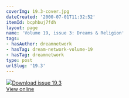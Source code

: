 ```yaml
---
coverImg: 19.3-cover.jpg
dateCreated: '2000-07-01T11:32:52'
itemId: bcphbuj7fdh
layout: page
name: 'Volume 19, issue 3: Dreams & Religion'
tags:
- hasAuthor: dreamnetwork
- hasTag: dream-network-volume-19
- hasTag: dreamnetwork
type: post
urlSlug: '19.3'
---
```

<img class="card-journal-img" src="../images/19.3-rect.jpg"/><a href="../files/pdfs/Volume_19/19.3-Dream-Network-Vol-19-No-3.pdf" download="">Download issue 19.3</a><br><a href="../files/pdfs/Volume_19/19.3-Dream-Network-Vol-19-No-3.pdf">View online</a>